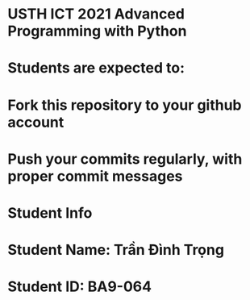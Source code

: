 # USTH ICT 2021 Advanced Programming with Python
# Students are expected to:

# Fork this repository to your github account
# Push your commits regularly, with proper commit messages
# Student Info
# Student Name: Trần Đình Trọng
# Student ID: BA9-064
